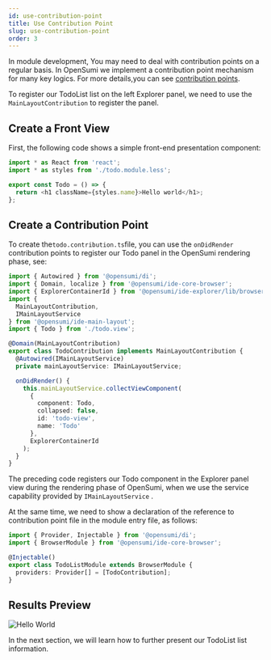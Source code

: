```yaml
---
id: use-contribution-point
title: Use Contribution Point
slug: use-contribution-point
order: 3
---
```


In module development, You may need to deal with contribution points on a regular basis. In OpenSumi we implement a contribution point mechanism for many key logics. For more details,you can see [contribution points](../basic-design/contribution-point).

To register our TodoList list on the left Explorer panel, we need to use the `MainLayoutContribution` to register the panel.

## Create a Front View

First, the following code shows a simple front-end presentation component:

```ts
import * as React from 'react';
import * as styles from './todo.module.less';

export const Todo = () => {
  return <h1 className={styles.name}>Hello world</h1>;
};
```

## Create a Contribution Point

To create the`todo.contribution.ts`file, you can use the `onDidRender` contribution points to register our Todo panel in the OpenSumi rendering phase, see:  

```ts
import { Autowired } from '@opensumi/di';
import { Domain, localize } from '@opensumi/ide-core-browser';
import { ExplorerContainerId } from '@opensumi/ide-explorer/lib/browser/explorer-contribution';
import {
  MainLayoutContribution,
  IMainLayoutService
} from '@opensumi/ide-main-layout';
import { Todo } from './todo.view';

@Domain(MainLayoutContribution)
export class TodoContribution implements MainLayoutContribution {
  @Autowired(IMainLayoutService)
  private mainLayoutService: IMainLayoutService;

  onDidRender() {
    this.mainLayoutService.collectViewComponent(
      {
        component: Todo,
        collapsed: false,
        id: 'todo-view',
        name: 'Todo'
      },
      ExplorerContainerId
    );
  }
}
```

The preceding code registers our Todo component in the Explorer panel view during the rendering phase of OpenSumi, when we use the service capability provided by  `IMainLayoutService` .  

At the same time, we need to show a declaration of the reference to contribution point file in the module entry file, as follows:

```ts
import { Provider, Injectable } from '@opensumi/di';
import { BrowserModule } from '@opensumi/ide-core-browser';

@Injectable()
export class TodoListModule extends BrowserModule {
  providers: Provider[] = [TodoContribution];
}
```

## Results Preview  

![Hello World](https://img.alicdn.com/imgextra/i2/O1CN01l3ioLn1wWJr2kidlG_!!6000000006315-2-tps-2738-1810.png)

In the next section, we will learn how to further present our TodoList list information.  
